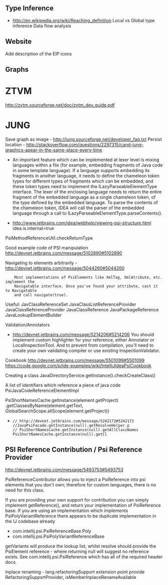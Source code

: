 Type Inference
-----------------

- http://en.wikipedia.org/wiki/Reaching_definition
Local vs Global type inference
Data flow analysis

Website
--------

Add description of the EIP icons


Graphs
-------

ZTVM
====

http://zvtm.sourceforge.net/doc/zvtm_dev_guide.pdf


JUNG
====
Save graph as image
    - http://jung.sourceforge.net/developer_faq.txt
Persist location
    - http://stackoverflow.com/questions/2297315/cand-jung-graphics-apear-in-the-same-place-every-time

- An important feature which can be implemented at lexer level is mixing languages within a file (for example, embedding fragments
of Java code in some template language). If a language supports embedding its fragments in another language, it needs to define
the chameleon token types for different types of fragments which can be embedded, and these token types need to implement the
ILazyParseableElementType interface. The lexer of the enclosing language needs to return the entire fragment of the embedded
language as a single chameleon token, of the type defined by the embedded language. To parse the contents of the chameleon token,
IDEA will call the parser of the embedded language through a call to ILazyParseableElementType.parseContents().

- http://www.jetbrains.com/idea/webhelp/viewing-psi-structure.html
    idea.is.internal=true

PsiMethodReferenceUtil.checkReturnType

Good example code of PSI manipulation http://devnet.jetbrains.com/message/5102890#5102890

Navigating to elements arbitrarily
    - http://devnet.jetbrains.com/message/5044260#5044260

        Most implementations of PsiElements like XmlTag, XmlAtribute, etc. implement the
        Navigatable interface. Once you've found your attribute, cast it to Navigatable
        and call navigate(true).

Useful:
    JavClassReferenceSet
    JavaClassListReferenceProvider
    JavaClassReferenceProvider
    JavaClassReference
    JavaPackageReference
    JavaLookupElementBuilder

Validation/Annotators
 -   http://devnet.jetbrains.com/message/5214206#5214206
        You should implement custom highlighter for your reference, either
        Annotator or LocalInspectionTool. And to prevent from compilation,
        you'll need to create your own validating compiler or use existing
        InspectionValidator.

Cookbook
    http://devnet.jetbrains.com/message/5501099#5501099
    https://code.google.com/p/ide-examples/wiki/IntelliJIdeaPsiCookbook

Creating a class
   JavaDirectoryService.getInstance().checkCreateClass()

A list of identifiers which reference a piece of java code
    PsiJavaCodeReferenceElementImpl

PsiShortNamesCache.getInstance(element.getProject)
      .getClassesByName(element.getText, GlobalSearchScope.allScope(element.getProject))

-     // http://devnet.jetbrains.com/message/5242172#5242172
      //JavaPsiFacade.getInstance(null).getResolveHelper.p
      // PsiShortNamesCache.getInstance(null).getAllClassNames
      PsiShortNamesCache.getInstance(null).getCl


PSI Reference Contribution / Psi Reference Provider
----------------------------------------------------

http://devnet.jetbrains.com/message/5493753#5493753

PsiReferenceContributor allows you to inject a PsiReference into psi elements that you don't own; therefore for custom
languages, there is no need for this class.

If you are providing your own support for contribution you can simply implement getReference(), and return your
implementation of PsiReference base. If you are using an implementation which implements PsiPolyVariantReference
there appears to be duplicate implementation in the IJ codebase already

- com.intellij.psi.PsiReferenceBase.Poly
- com.intellij.psi.PsiPolyVariantReferenceBase

getVariants will produce the lookup list, whilst resolve should provide the PsiElement reference - where returning null
will suggest no reference exists. See com.intellij.psi.PsiReference which has all of the required header docs.

Inplace renaming - lang.refactoringSupport extension point
provide RefactoringSupportProvider, isMemberInplaceRenameAvailable